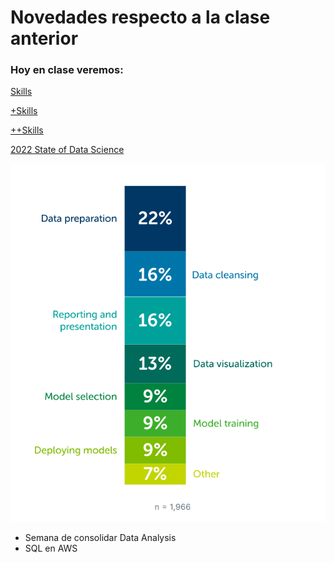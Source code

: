 # Novedades respecto a la clase anterior



### Hoy en clase veremos:


[Skills](https://www.simplilearn.com/what-skills-do-i-need-to-become-a-data-scientist-article)

[+Skills](https://www.datacamp.com/blog/top-15-data-scientist-skills)

[++Skills](https://www.coursera.org/articles/data-scientist-skills?utm_medium=sem&utm_source=gg&utm_campaign=B2C_EMEA__coursera_FTCOF_career-academy_pmax-multiple-audiences-country-multi-set2&campaignid=20882109092&adgroupid=&device=c&keyword=&matchtype=&network=x&devicemodel=&adposition=&creativeid=&hide_mobile_promo=&gad_source=1)

[2022 State of Data Science](https://www.anaconda.com/resources/whitepapers/state-of-data-science-report-2022)

![alt text](image.png)

  * Semana de consolidar Data Analysis
  * SQL en AWS




